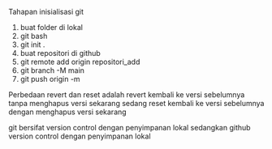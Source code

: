 Tahapan inisialisasi git
1. buat folder di lokal
2. git bash
3. git init .
4. buat repositori di github
5. git remote add origin repositori_add
6. git branch -M main
7. git push origin -m

Perbedaan revert dan reset adalah revert kembali ke versi sebelumnya tanpa menghapus versi sekarang sedang reset kembali ke versi sebelumnya dengan menghapus versi sekarang

git bersifat version control dengan penyimpanan lokal sedangkan github version control dengan penyimpanan lokal